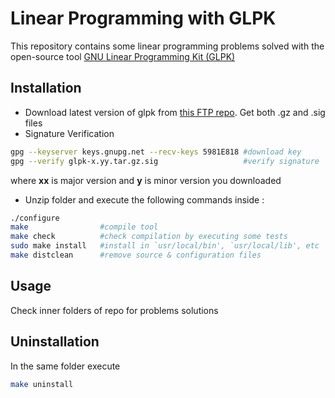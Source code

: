 # Linear Programming with GLPK

This repository contains some linear programming problems solved with the open-source tool [GNU Linear Programming Kit (GLPK)](https://www.gnu.org/software/glpk/)

Installation
--------
- Download latest version of glpk from [this FTP repo](http://ftp.gnu.org/gnu/glpk/). Get both .gz and .sig files
- Signature Verification
```sh
gpg --keyserver keys.gnupg.net --recv-keys 5981E818	#download key
gpg --verify glpk-x.yy.tar.gz.sig					#verify signature

```
where **xx** is major version and **y** is minor version you downloaded

- Unzip folder and execute the following commands inside :
```sh
./configure
make				#compile tool
make check			#check compilation by executing some tests
sudo make install	#install in `usr/local/bin', `usr/local/lib', etc
make distclean		#remove source & configuration files
```

Usage
-----------
Check inner folders of repo for problems solutions

Uninstallation
--------
In the same folder execute
```sh
make uninstall
```

